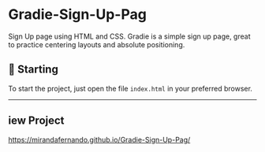 # Gradie-Sign-Up-Pag
Sign Up page using HTML and CSS.
Gradie is a simple sign up page, great to practice centering layouts and absolute positioning.


## 🚀 Starting

To start the project, just open the file `index.html` in your preferred browser.

---
## iew Project
https://mirandafernando.github.io/Gradie-Sign-Up-Pag/
